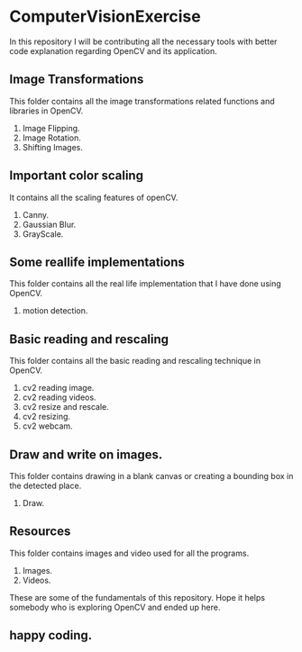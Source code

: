 # ComputerVisionExercise

In this repository I will be contributing all the necessary tools with better code explanation regarding OpenCV and its application.

## Image Transformations
This folder contains all the image transformations related functions and libraries in OpenCV.

1. Image Flipping.
2. Image Rotation.
3. Shifting Images.

## Important color scaling
It contains all the scaling features of openCV.

1. Canny.
2. Gaussian Blur.
3. GrayScale.

## Some reallife implementations
This folder contains all the real life implementation that I have done using OpenCV.

1. motion detection.

## Basic reading and rescaling
This folder contains all the basic reading and rescaling technique in OpenCV.

1. cv2 reading image.
2. cv2 reading videos.
3. cv2 resize and rescale.
4. cv2 resizing.
5. cv2 webcam.

## Draw and write on images.
This folder contains drawing in a blank canvas or creating a bounding box in the detected place.

1. Draw.

## Resources
This folder contains images and video used for all the programs.

1. Images.
2. Videos.

These are some of the fundamentals of this repository.
Hope it helps somebody who is exploring OpenCV and ended up here.

## happy coding.
